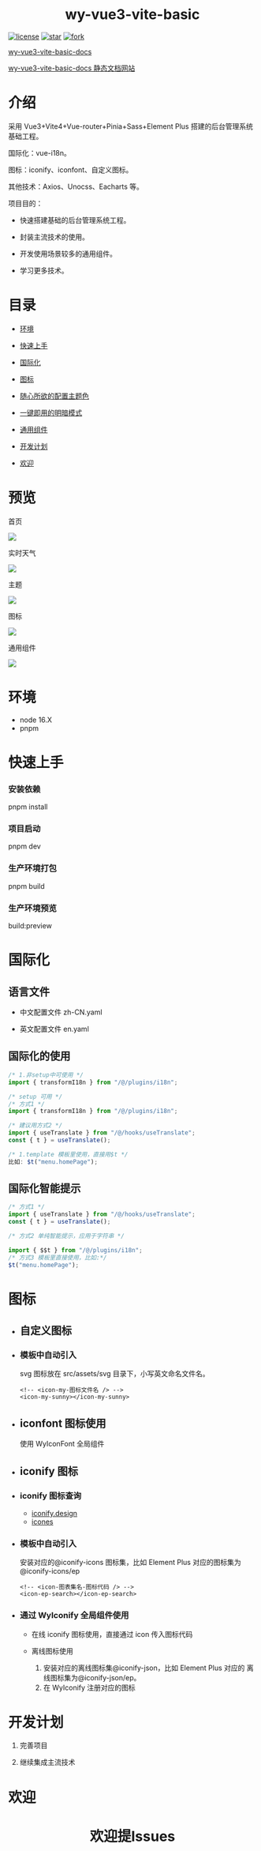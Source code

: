 <h1 align="center">wy-vue3-vite-basic</h1>

[![license](https://img.shields.io/badge/license-MIT-green)](LICENSE)
<a href='https://gitee.com/little-star227/wy-vue3-vite-basic/stargazers'><img src='https://gitee.com/little-star227/wy-vue3-vite-basic/badge/star.svg?theme=dark' alt='star'></img></a>
<a href='https://gitee.com/little-star227/wy-vue3-vite-basic/members'><img src='https://gitee.com/little-star227/wy-vue3-vite-basic/badge/fork.svg?theme=dark' alt='fork'></img></a>

[wy-vue3-vite-basic-docs](https://gitee.com/little-star227/wy-vue3-vite-basic-docs)

[wy-vue3-vite-basic-docs 静态文档网站](https://little-star227.gitee.io/wy-vue3-vite-basic-docs)

# 介绍

采用 Vue3+Vite4+Vue-router+Pinia+Sass+Element Plus 搭建的后台管理系统基础工程。

国际化：vue-i18n。

图标：iconify、iconfont、自定义图标。

其他技术：Axios、Unocss、Eacharts 等。

项目目的：

- 快速搭建基础的后台管理系统工程。

- 封装主流技术的使用。

- 开发使用场景较多的通用组件。

- 学习更多技术。

# 目录

- [环境](#环境)

- [快速上手](#快速上手)

- [国际化](#国际化)

- [图标](#图标)

- [随心所欲的配置主题色](https://little-star227.gitee.io/wy-vue3-vite-basic/#/theme)

- [一键即用的明暗模式](https://little-star227.gitee.io/wy-vue3-vite-basic-docs/component/WyDarkToogle.html)

- [通用组件](https://little-star227.gitee.io/wy-vue3-vite-basic-docs/component/WySwitch.html)

- [开发计划](#开发计划)

- [欢迎](#欢迎)

# 预览

首页

<img src="https://gitee.com/little-star227/wy-data-warehouse/raw/master/wy-vue3-vite-basic1.png"/>

实时天气

<img src="https://thumbnail0.baidupcs.com/thumbnail/407ed30eco0959001f5816fa08897225?fid=936677304-250528-127965096981791&rt=pr&sign=FDTAER-DCb740ccc5511e5e8fedcff06b081203-d9sco%2f8h6YqgJIVLVf4N20%2faTko%3d&expires=8h&chkbd=0&chkv=0&dp-logid=8894489674394571357&dp-callid=0&time=1684159200&size=c1999_u1999&quality=100&vuk=936677304&ft=image"/>

主题

<img src="https://thumbnail0.baidupcs.com/thumbnail/ca97a6258k39c44221c96ac28179f2af?fid=936677304-250528-1015308519690737&rt=pr&sign=FDTAER-DCb740ccc5511e5e8fedcff06b081203-TUZmJsT%2bbLc7vdKqn0WlREtQXaA%3d&expires=8h&chkbd=0&chkv=0&dp-logid=8894489674394571357&dp-callid=0&time=1684159200&size=c1999_u1999&quality=100&vuk=936677304&ft=image"/>

图标

<img src="https://thumbnail0.baidupcs.com/thumbnail/fd4c61564n8cae17f891525e56e5e7cf?fid=936677304-250528-803509229020670&rt=pr&sign=FDTAER-DCb740ccc5511e5e8fedcff06b081203-r6eRmqsoAHXWOOJXQQA60t8Yq8U%3d&expires=8h&chkbd=0&chkv=0&dp-logid=8894489674394571357&dp-callid=0&time=1684159200&size=c1999_u1999&quality=100&vuk=936677304&ft=image" />

通用组件

<img src="https://thumbnail0.baidupcs.com/thumbnail/acd76f0e7g239145d124ec284f93327d?fid=936677304-250528-364678419460333&rt=pr&sign=FDTAER-DCb740ccc5511e5e8fedcff06b081203-oxHkpE4zrQ%2buiXWiSBTEZbFdoUA%3d&expires=8h&chkbd=0&chkv=0&dp-logid=8894489674394571357&dp-callid=0&time=1684159200&size=c1999_u1999&quality=100&vuk=936677304&ft=image" />

# 环境

- node 16.X
- pnpm

# 快速上手

### 安装依赖

pnpm install

### 项目启动

pnpm dev

### 生产环境打包

pnpm build

### 生产环境预览

build:preview

# 国际化

## 语言文件

- 中文配置文件 zh-CN.yaml

- 英文配置文件 en.yaml

## 国际化的使用

```ts
/* 1.非setup中可使用 */
import { transformI18n } from "/@/plugins/i18n";
```

```ts
/* setup 可用 */
/* 方式1 */
import { transformI18n } from "/@/plugins/i18n";

/* 建议用方式2 */
import { useTranslate } from "/@/hooks/useTranslate";
const { t } = useTranslate();
```

```ts
/* 1.template 模板里使用，直接用$t */
比如: $t("menu.homePage");
```

## 国际化智能提示

```ts
/* 方式1 */
import { useTranslate } from "/@/hooks/useTranslate";
const { t } = useTranslate();

/* 方式2 单纯智能提示，应用于字符串 */

import { $$t } from "/@/plugins/i18n";
/* 方式3 模板里直接使用，比如:*/
$t("menu.homePage");
```

# 图标

- ## 自定义图标

- ### 模板中自动引入

  svg 图标放在 src/assets/svg 目录下，小写英文命名文件名。

  ```vue
  <!-- <icon-my-图标文件名 /> -->
  <icon-my-sunny></icon-my-sunny>
  ```

- ## iconfont 图标使用

  使用 WyIconFont 全局组件

- ## iconify 图标

- ### iconify 图标查询

  - [iconify.design](https://icon-sets.iconify.design/)
  - [icones](https://icones.js.org/)

- ### 模板中自动引入

  安装对应的@iconify-icons 图标集，比如 Element Plus 对应的图标集为@iconify-icons/ep

  ```vue
  <!-- <icon-图表集名-图标代码 /> -->
  <icon-ep-search></icon-ep-search>
  ```

- ### 通过 WyIconify 全局组件使用

  - 在线 iconify 图标使用，直接通过 icon 传入图标代码

  - 离线图标使用
    1. 安装对应的离线图标集@iconify-json，比如 Element Plus 对应的 离线图标集为@iconify-json/ep。
    2. 在 WyIconify 注册对应的图标

# 开发计划

1. 完善项目

2. 继续集成主流技术

# 欢迎

<h1 align="center">欢迎提Issues</h1>
